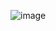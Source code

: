 ![image](https://github.com/ebotic1/robotika/assets/116152467/832a28fc-8954-4a67-87c7-e2dfca4b8387)

